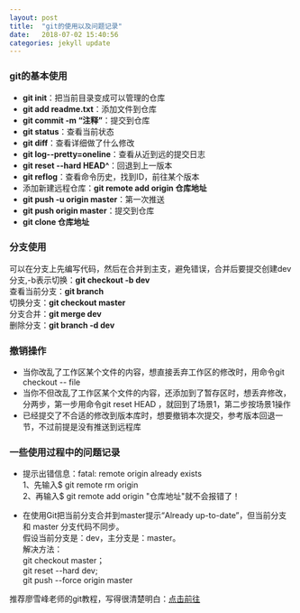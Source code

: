 ```yaml
---
layout: post
title:  "git的使用以及问题记录"
date:   2018-07-02 15:40:56
categories: jekyll update
---
```


### git的基本使用
 - **git init**：把当前目录变成可以管理的仓库
 - **git add readme.txt**：添加文件到仓库
 - **git commit -m “注释”**：提交到仓库
 - **git status**：查看当前状态
 - **git diff**：查看详细做了什么修改
 - **git log--pretty=oneline**：查看从近到远的提交日志
 - **git reset --hard HEAD^**：回退到上一版本
 - **git reflog**：查看命令历史，找到ID，前往某个版本
 - 添加新建远程仓库：**git remote add origin 仓库地址** 
 - **git push -u origin master**：第一次推送
 - **git push origin master**：提交到仓库
 - **git clone 仓库地址**

### 分支使用

可以在分支上先编写代码，然后在合并到主支，避免错误，合并后要提交创建dev分支,-b表示切换：**git checkout -b dev**  
查看当前分支：**git branch**  
切换分支：**git checkout master**  
分支合并：**git merge dev**  
删除分支：**git branch -d dev**  


### 撤销操作

 - 当你改乱了工作区某个文件的内容，想直接丢弃工作区的修改时，用命令git checkout -- file
 - 当你不但改乱了工作区某个文件的内容，还添加到了暂存区时，想丢弃修改，分两步，第一步用命令git reset HEAD <file>，就回到了场景1，第二步按场景1操作
 - 已经提交了不合适的修改到版本库时，想要撤销本次提交，参考版本回退一节，不过前提是没有推送到远程库

### 一些使用过程中的问题记录
- 提示出错信息：<label style="red">fatal: remote origin already exists</label>  
1、先输入$ git remote rm origin  
2、再输入$ git remote add origin "仓库地址"就不会报错了！

- 在使用Git把当前分支合并到master提示“Already up-to-date”，但当前分支和 master 分支代码不同步。  
假设当前分支是：dev，主分支是：master。  
解决方法：  
git checkout master；  
git reset --hard dev;  
git push --force origin master  

推荐廖雪峰老师的git教程，写得很清楚明白：[点击前往](https://www.liaoxuefeng.com/wiki/0013739516305929606dd18361248578c67b8067c8c017b000)
